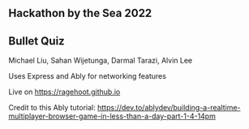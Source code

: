 ## Hackathon by the Sea 2022

## Bullet Quiz

Michael Liu, Sahan Wijetunga, Darmal Tarazi, Alvin Lee

Uses Express and Ably for networking features

Live on https://ragehoot.github.io

Credit to this Ably tutorial: https://dev.to/ablydev/building-a-realtime-multiplayer-browser-game-in-less-than-a-day-part-1-4-14pm
